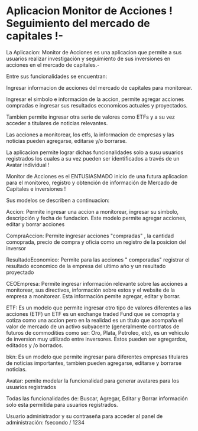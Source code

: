 # Aplicacion Monitor de Acciones ! Seguimiento del mercado de capitales !-

La Aplicacion: Monitor de Acciones es una aplicacion que permite a sus usuarios realizar investigación y seguimiento de sus inversiones en acciones en el mercado de capitales.-

Entre sus funcionalidades se encuentran:

Ingresar informacion de acciones del mercado de capitales para monitorear.

Ingresar el simbolo e información de la accion, permite agregar acciones compradas e ingresar sus resultados economicos actuales y proyectados.

Tambien permite ingresar otra serie de valores como ETFs y a su vez acceder a titulares de noticias relevantes.

Las acciones a monitorear, los etfs, la informacion de empresas y las noticias pueden agregarse, editarse y/o borrarse.

La aplicacion permite lograr dichas funcionalidades solo a susu usuarios registrados los cuales a su vez pueden ser identificados a través de un Avatar individual !

Monitor de Acciones es el ENTUSIASMADO inicio de una futura aplicacion para el monitoreo, registro y obtención de información de Mercado de Capitales e inversiones !

Sus modelos se describen a continuacion: 

Accion: Permite ingresar una accion a monitorear, ingresar su simbolo, descripción y fecha de fundacion. Este modelo permite agregar acciones, editar y borrar acciones

CompraAccion: Permite ingresar acciones "compradas" , la cantidad comoprada, precio de compra y oficia como un registro de la posicion del inversor

ResultadoEconomico: Permite para las acciones " comporadas" registrar el resultado economico de la empresa del ultimo año y un resultado proyectado

CEOEmpresa: Permite ingresar información relevante sobre las acciones a monitorear, sus directivos, información sobre estos y el website de la empresa a monitorear. Esta información pemite agregar, editar y borrar.

ETF: Es un modelo que permite ingresar otro tipo de valores diferentes a las acciones (ETF) un ETF es un exchange traded Fund que se comoprta y cotiza como una accion pero en la realidad es un titulo que acompaña el valor de mercado de un activo subyacente (generalmente contratos de futuros de commodities como ser: Oro, Plata, Petroleo, etc), es un vehiculo de inversion muy utilizado entre inversores. Estos pueden ser agregardos, editados y /o borrados.

bkn: Es un modelo que permite ingresar para diferentes empresas titulares de noticias importantes, tambien pueden agregarse, editarse y borrarse noticias.

Avatar: pemite modelar la funcionalidad para generar avatares para los usuarios registrados

Todas las funcionalidades de: Buscar, Agregar, Editar y Borrar información solo esta permitida para usuarios registrados.

Usuario administrador y su contraseña para acceder al panel de administración: fsecondo / 1234
